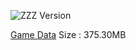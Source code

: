![ZZZ Version](https://img.shields.io/badge/1.0.0-Update-green?style=for-the-badge)

[Game Data](https://autopatchos.zenlesszonezero.com/pclauncher/nap_global/game_1.0.0_1.0.1_diff_YzQyHCCajeQGxVEl.zip) Size : 375.30MB
